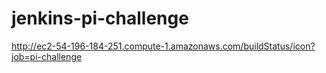 # jenkins-pi-challenge
http://ec2-54-196-184-251.compute-1.amazonaws.com/buildStatus/icon?job=pi-challenge
